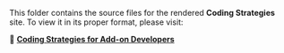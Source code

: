 This folder contains the source files for the rendered **Coding Strategies** site. To view it in its proper format, please visit:

🔗 **[Coding Strategies for Add-on Developers](https://thunderbird.github.io/webext-support/)**

